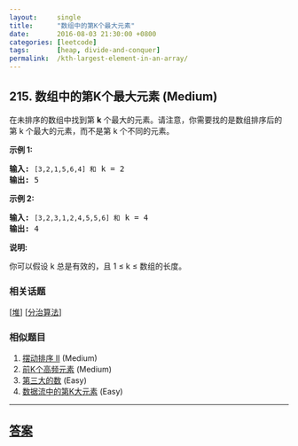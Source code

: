 ```yaml
---
layout:     single
title:      "数组中的第K个最大元素"
date:       2016-08-03 21:30:00 +0800
categories: [leetcode]
tags:       [heap, divide-and-conquer]
permalink:  /kth-largest-element-in-an-array/
---
```


## 215. 数组中的第K个最大元素 (Medium)

<p>在未排序的数组中找到第 <strong>k</strong> 个最大的元素。请注意，你需要找的是数组排序后的第 k 个最大的元素，而不是第 k 个不同的元素。</p>

<p><strong>示例 1:</strong></p>

<pre><strong>输入:</strong> <code>[3,2,1,5,6,4] 和</code> k = 2
<strong>输出:</strong> 5
</pre>

<p><strong>示例&nbsp;2:</strong></p>

<pre><strong>输入:</strong> <code>[3,2,3,1,2,4,5,5,6] 和</code> k = 4
<strong>输出:</strong> 4</pre>

<p><strong>说明: </strong></p>

<p>你可以假设 k 总是有效的，且 1 &le; k &le; 数组的长度。</p>

### 相关话题
  [[堆](https://github.com/openset/leetcode/tree/master/tag/heap/README.md)]
  [[分治算法](https://github.com/openset/leetcode/tree/master/tag/divide-and-conquer/README.md)]

### 相似题目
  1. [摆动排序 II](/wiggle-sort-ii) (Medium)
  1. [前K个高频元素](/top-k-frequent-elements) (Medium)
  1. [第三大的数](/third-maximum-number) (Easy)
  1. [数据流中的第K大元素](/kth-largest-element-in-a-stream) (Easy)

---

## [答案](https://github.com/openset/leetcode/tree/master/problems/kth-largest-element-in-an-array)
